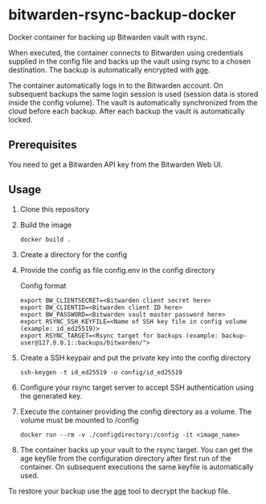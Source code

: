 # bitwarden-rsync-backup-docker
Docker container for backing up Bitwarden vault with rsync.

When executed, the container connects to Bitwarden using credentials supplied in the config file and backs up the vault using rsync to a chosen destination. 
The backup is automatically encrypted with [age](https://github.com/FiloSottile/age).

The container automatically logs in to the Bitwarden account. On subsequent backups the same login session is used (session data is stored inside the config volume). The vault is automatically synchronized from the cloud before each backup. After each backup the vault is automatically locked.

## Prerequisites
You need to get a Bitwarden API key from the Bitwarden Web UI.

## Usage

1. Clone this repository
2. Build the image

       docker build .

3. Create a directory for the config
4. Provide the config as file config.env in the config directory
   
   Config format

       export BW_CLIENTSECRET=<Bitwarden client secret here>
       export BW_CLIENTID=<Bitwarden client ID here>
       export BW_PASSWORD=<Bitwarden vault master password here>
       export RSYNC_SSH_KEYFILE=<Name of SSH key file in config volume (example: id_ed25519)>
       export RSYNC_TARGET=<Rsync target for backups (example: backup-user@127.0.0.1::backups/bitwarden/">
5. Create a SSH keypair and put the private key into the config directory

       ssh-keygen -t id_ed25519 -o config/id_ed25519
8. Configure your rsync target server to accept SSH authentication using the generated key.

9. Execute the container providing the config directory as a volume. The volume must be mounted to /config

       docker run --rm -v ./configdirectory:/config -it <image_name>

10. The container backs up your vault to the rsync target. You can get the age keyfile from the configuration directory after first run of the container.
   On subsequent executions the same keyfile is automatically used.

To restore your backup use the [age](https://github.com/FiloSottile/age) tool to decrypt the backup file.
